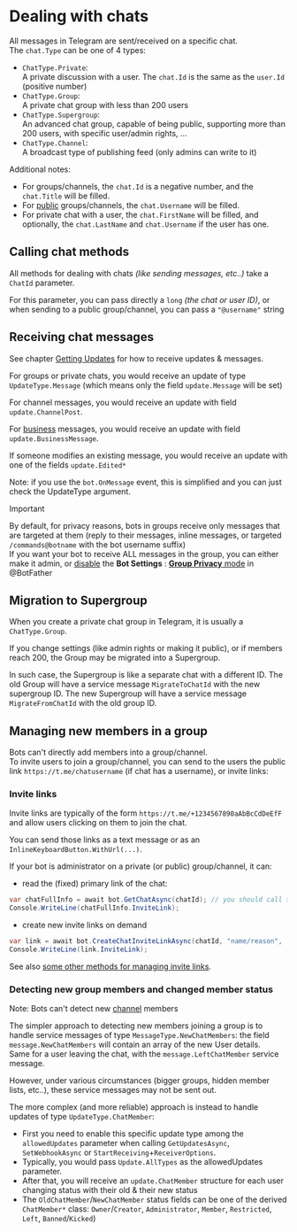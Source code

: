 # Dealing with chats

All messages in Telegram are sent/received on a specific chat.  
The `chat.Type` can be one of 4 types:

- `ChatType.Private`:  
  A private discussion with a user. The `chat.Id` is the same as the `user.Id` (positive number)
- `ChatType.Group`:  
  A private chat group with less than 200 users
- `ChatType.Supergroup`:  
  An advanced chat group, capable of being public, supporting more than 200 users, with specific user/admin rights, ...
- `ChatType.Channel`:  
  A broadcast type of publishing feed (only admins can write to it)

Additional notes:
- For groups/channels, the `chat.Id` is a negative number, and the `chat.Title` will be filled.
- For <u>public</u> groups/channels, the `chat.Username` will be filled.
- For private chat with a user, the `chat.FirstName` will be filled, and optionally, the `chat.LastName` and `chat.Username` if the user has one.

## Calling chat methods

All methods for dealing with chats _(like sending messages, etc..)_ take a `ChatId` parameter.

For this parameter, you can pass directly a	`long` _(the chat or user ID)_,
or when sending to a public group/channel, you can pass a `"@username"` string

## Receiving chat messages

See chapter [Getting Updates](../3/updates/README.md) for how to receive updates & messages.

For groups or private chats, you would receive an update of type `UpdateType.Message` (which means only the field `update.Message` will be set)

For channel messages, you would receive an update with field `update.ChannelPost`.

For [business](../4/business) messages, you would receive an update with field `update.BusinessMessage`.

If someone modifies an existing message, you would receive an update with one of the fields `update.Edited*`

Note: if you use the `bot.OnMessage` event, this is simplified and you can just check the UpdateType argument.

> [!IMPORTANT]  
> By default, for privacy reasons, bots in groups receive only messages that are targeted at them (reply to their messages, inline messages, or targeted `/commands@botname` with the bot username suffix)  
> If you want your bot to receive ALL messages in the group, you can either make it admin, or <u>disable</u> the **Bot Settings** : [**Group Privacy** mode](https://core.telegram.org/bots/features#privacy-mode) in @BotFather

## Migration to Supergroup

When you create a private chat group in Telegram, it is usually a `ChatType.Group`.

If you change settings (like admin rights or making it public), or if members reach 200,
the Group may be migrated into a Supergroup.

In such case, the Supergroup is like a separate chat with a different ID. 
The old Group will have a service message `MigrateToChatId` with the new supergroup ID.
The new Supergroup will have a service message `MigrateFromChatId` with the old group ID.

## Managing new members in a group

Bots can't directly add members into a group/channel.  
To invite users to join a group/channel, you can send to the users the public link `https://t.me/chatusername` (if chat has a username), or invite links:

### Invite links

Invite links are typically of the form `https://t.me/+1234567890aAbBcCdDeEfF` and allow users clicking on them to join the chat.

You can send those links as a text message or as an `InlineKeyboardButton.WithUrl(...)`.

If your bot is administrator on a private (or public) group/channel, it can:
- read the (fixed) primary link of the chat:
```csharp
var chatFullInfo = await bot.GetChatAsync(chatId); // you should call this only once
Console.WriteLine(chatFullInfo.InviteLink);
```
- create new invite links on demand
```csharp
var link = await bot.CreateChatInviteLinkAsync(chatId, "name/reason", ...);
Console.WriteLine(link.InviteLink);
```

See also [some other methods for managing invite links](https://core.telegram.org/bots/api#exportchatinvitelink).

### Detecting new group members and changed member status

Note: Bots can't detect new <u>channel</u> members

The simpler approach to detecting new members joining a group is to handle service messages of type `MessageType.NewChatMembers`: the field `message.NewChatMembers` will contain an array of the new User details.  
Same for a user leaving the chat, with the `message.LeftChatMember` service message.

However, under various circumstances (bigger groups, hidden member lists, etc..), these service messages may not be sent out.  

The more complex (and more reliable) approach is instead to handle updates of type `UpdateType.ChatMember`:

* First you need to enable this specific update type among the `allowedUpdates` parameter when calling `GetUpdatesAsync`, `SetWebhookAsync` or `StartReceiving`+`ReceiverOptions`.
* Typically, you would pass `Update.AllTypes` as the allowedUpdates parameter.
* After that, you will receive an `update.ChatMember` structure for each user changing status with their old & their new status
* The `OldChatMember`/`NewChatMember` status fields can be one of the derived `ChatMember*` class: `Owner`/`Creator`, `Administrator`, `Member`, `Restricted`, `Left`, `Banned`/`Kicked`)
